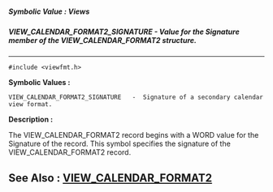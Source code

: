 ##### Symbolic Value : Views
##### VIEW_CALENDAR_FORMAT2_SIGNATURE - Value for the Signature member of the VIEW_CALENDAR_FORMAT2 structure.
---
```
#include <viewfmt.h>
```

**Symbolic Values :**

	VIEW_CALENDAR_FORMAT2_SIGNATURE	  -  Signature of a secondary calendar view format.


**Description :**

The VIEW_CALENDAR_FORMAT2 record begins with a WORD value for the Signature of the record.  This symbol specifies the signature of the VIEW_CALENDAR_FORMAT2 record.  


**See Also :**
[VIEW_CALENDAR_FORMAT2](/domino-c-api-docs/reference/Data/VIEW_CALENDAR_FORMAT2)
---
